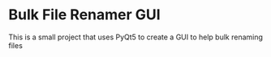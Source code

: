 # Bulk File Renamer GUI 

This is a small project that uses PyQt5 to create a GUI to help bulk renaming files 
